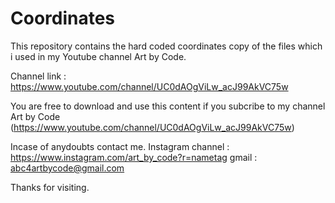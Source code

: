 # Coordinates
This repository contains the hard coded coordinates copy of the files which i used in my Youtube channel Art by Code.

Channel link : https://www.youtube.com/channel/UC0dAOgViLw_acJ99AkVC75w

You are free to download and use this content if you subcribe to my channel Art by Code (https://www.youtube.com/channel/UC0dAOgViLw_acJ99AkVC75w)

Incase of anydoubts contact me. 
Instagram channel : https://www.instagram.com/art_by_code?r=nametag 
gmail : abc4artbycode@gmail.com


Thanks for visiting.
